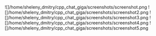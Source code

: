 ![]/home/sheleny_dmitry/cpp_chat_giga/screenshots/screenshot.png
![]/home/sheleny_dmitry/cpp_chat_giga/screenshots/screenshot2.png
![]/home/sheleny_dmitry/cpp_chat_giga/screenshots/screenshot3.png
![]/home/sheleny_dmitry/cpp_chat_giga/screenshots/screenshot4.png
![]/home/sheleny_dmitry/cpp_chat_giga/screenshots/screenshot5.png
